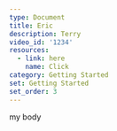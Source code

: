 ```yaml
---
type: Document
title: Eric
description: Terry
video_id: '1234'
resources:
  - link: here
    name: Click
category: Getting Started
set: Getting Started
set_order: 3
---
```

my body
